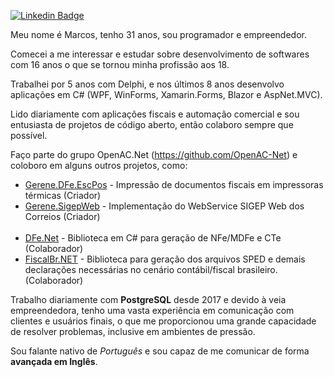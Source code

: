 [![Linkedin Badge](https://img.shields.io/badge/-LinkedIn-blue?style=flat-square&logo=Linkedin&logoColor=white&link=https://www.linkedin.com/in/marcos-gerene-felix-spirito-25a07861/)](https://www.linkedin.com/in/marcos-gerene-felix-spirito-25a07861/)

Meu nome é Marcos, tenho 31 anos, sou programador e empreendedor.

Comecei a me interessar e estudar sobre desenvolvimento de softwares com 16 anos o que se tornou minha profissão aos 18.

Trabalhei por 5 anos com Delphi, e nos últimos 8 anos desenvolvo aplicações em C# (WPF, WinForms, Xamarin.Forms, Blazor e AspNet.MVC).

Lido diariamente com aplicações fiscais e automação comercial e sou entusiasta de projetos de código aberto, então colaboro sempre que possível.

Faço parte do grupo OpenAC.Net (https://github.com/OpenAC-Net) e coloboro em alguns outros projetos, como: 

<ul> 
 <li><a href="https://github.com/marcosgerene/Gerene.DFe.EscPos" target="_blank" >Gerene.DFe.EscPos</a> - Impressão de documentos fiscais em impressoras térmicas (Criador)</li>
 <li><a href="https://github.com/marcosgerene/Gerene.SigepWeb" target="_blank" >Gerene.SigepWeb</a> - Implementação do WebService SIGEP Web dos Correios (Criador)</li>
 <br/>
 <li><a href="https://github.com/ZeusAutomacao/DFe.NET" target="_blank" >DFe.Net</a> - Biblioteca em C# para geração de NFe/MDFe e CTe (Colaborador)</li>
 <li><a href="https://github.com/osamueloliveira/fiscalbr.net" target="_blank" >FiscalBr.NET</a> - Biblioteca para geração dos arquivos SPED e demais declarações necessárias no cenário contábil/fiscal brasileiro. (Colaborador)</li> 
</ul>

Trabalho diariamente com **PostgreSQL** desde 2017 e devido à veia empreendedora, tenho uma vasta experiência em comunicação com clientes e usuários finais, o que me proporcionou uma grande capacidade de resolver problemas, inclusive em ambientes de pressão.

Sou falante nativo de *Português* e sou capaz de me comunicar de forma **avançada em Inglês**.

<!--
**marcosgerene/marcosgerene** is a ✨ _special_ ✨ repository because its `README.md` (this file) appears on your GitHub profile.

Here are some ideas to get you started:

- 🔭 I’m currently working on ...
- 🌱 I’m currently learning ...
- 👯 I’m looking to collaborate on ...
- 🤔 I’m looking for help with ...
- 💬 Ask me about ...
- 📫 How to reach me: ...
- 😄 Pronouns: ...
- ⚡ Fun fact: ...
-->
